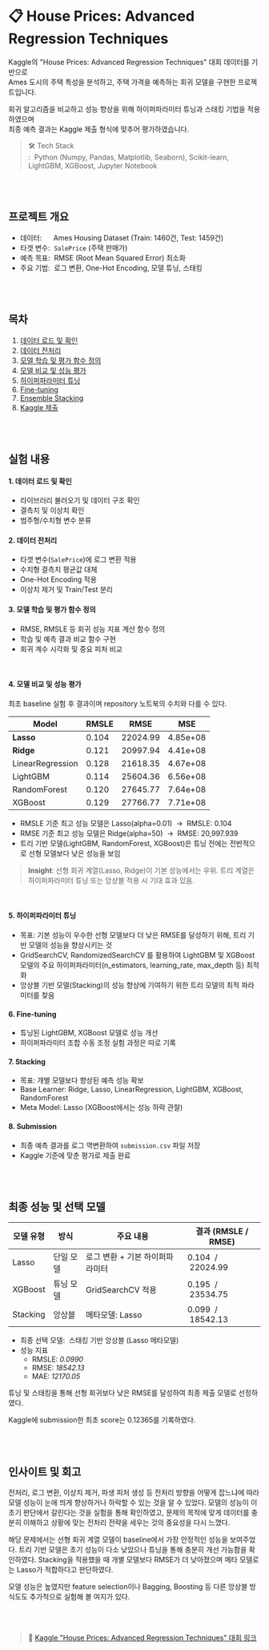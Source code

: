 # 📋 House Prices: Advanced Regression Techniques

Kaggle의 "House Prices: Advanced Regression Techniques" 대회 데이터를 기반으로  
Ames 도시의 주택 특성을 분석하고, 주택 가격을 예측하는 회귀 모델을 구현한 프로젝트입니다.

회귀 알고리즘을 비교하고 성능 향상을 위해 하이퍼파라미터 튜닝과 스태킹 기법을 적용하였으며  
최종 예측 결과는 Kaggle 제출 형식에 맞추어 평가하였습니다.


> 🛠️ Tech Stack  
>: &nbsp;Python (Numpy, Pandas, Matplotlib, Seaborn), Scikit-learn, LightGBM, XGBoost, Jupyter Notebook

<br>
<br>

## 프로젝트 개요

- 데이터: &nbsp;&nbsp;&nbsp;&nbsp;&nbsp;Ames Housing Dataset (Train: 1460건, Test: 1459건)
- 타겟 변수: &nbsp;`SalePrice` (주택 판매가)
- 예측 목표: &nbsp;RMSE (Root Mean Squared Error) 최소화
- 주요 기법: &nbsp;로그 변환, One-Hot Encoding, 모델 튜닝, 스태킹

<br>
<br>

## 목차

1. [데이터 로드 및 확인](#1-데이터-로드-및-확인)  
2. [데이터 전처리](#2-데이터-전처리-로그-변환)  
3. [모델 학습 및 평가 함수 정의](#3-모델-학습-및-평가-함수-정의)  
4. [모델 비교 및 성능 평가](#4-모델-비교-및-성능-평가)  
5. [하이퍼파라미터 튜닝](#5-하이퍼파라미터-튜닝)  
6. [Fine-tuning](#6-Fine-tuning)  
7. [Ensemble Stacking](#7-Stacking)  
8. [Kaggle 제출](#8-Submission)

<br>
<br>

## 실험 내용

#### 1. 데이터 로드 및 확인

- 라이브러리 불러오기 및 데이터 구조 확인
- 결측치 및 이상치 확인
- 범주형/수치형 변수 분류


#### 2. 데이터 전처리

- 타겟 변수(`SalePrice`)에 로그 변환 적용  
- 수치형 결측치 평균값 대체
- One-Hot Encoding 적용  
- 이상치 제거 및 Train/Test 분리

#### 3. 모델 학습 및 평가 함수 정의

- RMSE, RMSLE 등 회귀 성능 지표 계산 함수 정의  
- 학습 및 예측 결과 비교 함수 구현  
- 회귀 계수 시각화 및 중요 피처 비교

<br>

#### 4. 모델 비교 및 성능 평가

최초 baseline 실험 후 결과이며 repository 노트북의 수치와 다를 수 있다.

| Model            | RMSLE | RMSE     | MSE      |
| ---------------- | ----- | -------- | -------- |
| **Lasso**        | 0.104 | 22024.99 | 4.85e+08 |
| **Ridge**        | 0.121 | 20997.94 | 4.41e+08 |
| LinearRegression | 0.128 | 21618.35 | 4.67e+08 |
| LightGBM         | 0.114 | 25604.36 | 6.56e+08 |
| RandomForest     | 0.120 | 27645.77 | 7.64e+08 |
| XGBoost          | 0.129 | 27766.77 | 7.71e+08 |

- RMSLE 기준 최고 성능 모델은 Lasso(alpha=0.01) &nbsp;→  &nbsp;RMSLE: 0.104
- RMSE 기준 최고 성능 모델은 Ridge(alpha=50)  &nbsp;→ &nbsp;RMSE: 20,997.939
- 트리 기반 모델(LightGBM, RandomForest, XGBoost)은 튜닝 전에는 전반적으로 선형 모델보다 낮은 성능을 보임

> **Insight**: 선형 회귀 계열(Lasso, Ridge)이 기본 성능에서는 우위. 트리 계열은 하이퍼파라미터 튜닝 또는 앙상블 적용 시 기대 효과 있음.

<br>

#### 5. 하이퍼파라미터 튜닝

- 목표: 기본 성능이 우수한 선형 모델보다 더 낮은 RMSE를 달성하기 위해, 트리 기반 모델의 성능을 향상시키는 것
- GridSearchCV, RandomizedSearchCV 를 활용하여 LightGBM 및 XGBoost 모델의 주요 하이퍼파라미터(n_estimators, learning_rate, max_depth 등) 최적화
- 앙상블 기반 모델(Stacking)의 성능 향상에 기여하기 위한 트리 모델의 최적 파라미터를 찾음

#### 6. Fine-tuning

- 튜닝된 LightGBM, XGBoost 모델로 성능 개선  
- 하이퍼파라미터 조합 수동 조정 실험 과정은 따로 기록

#### 7. Stacking

- 목표: 개별 모델보다 향상된 예측 성능 확보
- Base Learner: Ridge, Lasso, LinearRegression, LightGBM, XGBoost, RandomForest  
- Meta Model: Lasso (XGBoost에서는 성능 하락 관찰)

#### 8. Submission

- 최종 예측 결과를 로그 역변환하여 `submission.csv` 파일 저장  
- Kaggle 기준에 맞춘 평가로 제출 완료

<br>
<br>

## 최종 성능 및 선택 모델

| 모델 유형        | 방식             | 주요 내용                        | 결과 (RMSLE / RMSE) |
|------------------|------------------|----------------------------------|-------------|
| Lasso            | 단일 모델        | 로그 변환 + 기본 하이퍼파라미터 | 0.104 &nbsp;/ &nbsp;22024.99    |
| XGBoost         | 튜닝 모델        | GridSearchCV 적용               |  0.195 &nbsp;/ &nbsp;23534.75     |
| Stacking         | 앙상블           | 메타모델: Lasso                 | 0.099 &nbsp;/ &nbsp;18542.13 |

- 최종 선택 모델: &nbsp;스태킹 기반 앙상블 (Lasso 메타모델)  
- 성능 지표
  - RMSLE: *0.0990*
  - RMSE: *18542.13*
  - MAE: *12170.05*

튜닝 및 스태킹을 통해 선형 회귀보다 낮은 RMSE를 달성하여 최종 제출 모델로 선정하였다.  

Kaggle에 submission한 최초 score는 0.12365를 기록하였다.

<br>
<br>

## 인사이트 및 회고

전처리, 로그 변환, 이상치 제거, 파생 피처 생성 등 전처리 방향을 어떻게 잡느냐에 따라 모델 성능이 눈에 띄게 향상하거나 하락할 수 있는 것을 알 수 있었다. 모델의 성능이 이 초기 판단에서 갈린다는 것을 실험을 통해 확인하였고, 문제의 목적에 맞게 데이터를 충분히 이해하고 상황에 맞는 전처리 전략을 세우는 것의 중요성을 다시 느꼈다. 

해당 문제에서는 선형 회귀 계열 모델이 baseline에서 가장 안정적인 성능을 보여주었다.
트리 기반 모델은 초기 성능이 다소 낮았으나 튜닝을 통해 충분히 개선 가능함을 확인하였다.
Stacking을 적용했을 때 개별 모델보다 RMSE가 더 낮아졌으며 메타 모델로는 Lasso가 적합하다고 판단하였다.

모델 성능은 높였지만 feature selection이나 Bagging, Boosting 등 다른 앙상블 방식도도 추가적으로 실험해 볼 여지가 있다.

<br>
<br>

> 🔗 [Kaggle "House Prices: Advanced Regression Techniques" 대회 링크](https://www.kaggle.com/c/house-prices-advanced-regression-techniques)


